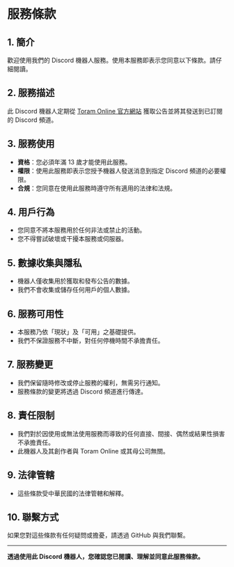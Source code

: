 # 服務條款

## 1. 簡介

歡迎使用我們的 Discord 機器人服務。使用本服務即表示您同意以下條款。請仔細閱讀。

## 2. 服務描述

此 Discord 機器人定期從 [Toram Online 官方網站](https://tw.toram.jp/information) 獲取公告並將其發送到已訂閱的 Discord 頻道。

## 3. 服務使用

- **資格**：您必須年滿 13 歲才能使用此服務。
- **權限**：使用此服務即表示您授予機器人發送消息到指定 Discord 頻道的必要權限。
- **合規**：您同意在使用此服務時遵守所有適用的法律和法規。

## 4. 用戶行為

- 您同意不將本服務用於任何非法或禁止的活動。
- 您不得嘗試破壞或干擾本服務或伺服器。

## 5. 數據收集與隱私

- 機器人僅收集用於獲取和發布公告的數據。
- 我們不會收集或儲存任何用戶的個人數據。

## 6. 服務可用性

- 本服務乃依「現狀」及「可用」之基礎提供。
- 我們不保證服務不中斷，對任何停機時間不承擔責任。

## 7. 服務變更

- 我們保留隨時修改或停止服務的權利，無需另行通知。
- 服務條款的變更將透過 Discord 頻道進行傳達。

## 8. 責任限制

- 我們對於因使用或無法使用服務而導致的任何直接、間接、偶然或結果性損害不承擔責任。
- 此機器人及其創作者與 Toram Online 或其母公司無關。

## 9. 法律管轄

- 這些條款受中華民國的法律管轄和解釋。

## 10. 聯繫方式

如果您對這些條款有任何疑問或擔憂，請透過 GitHub 與我們聯繫。

---

**透過使用此 Discord 機器人，您確認您已閱讀、理解並同意此服務條款。**
